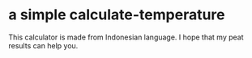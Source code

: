 # a simple calculate-temperature
This calculator is made from Indonesian language.
I hope that my peat results can help you.
